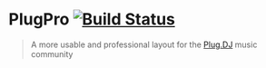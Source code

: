 # PlugPro [![Build Status](https://travis-ci.org/traviswimer/plugpro.png?branch=master)](https://travis-ci.org/traviswimer/plugpro)

> A more usable and professional layout for the [Plug.DJ](https://plug.dj/) music community

